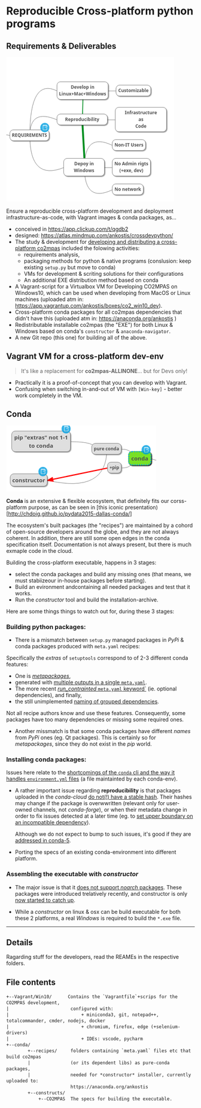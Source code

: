 <!-- vi: set sts=4 ts=4 sw=4 : -->
# Reproducible Cross-platform python programs

## Requirements & Deliverables

![The fundamental requirements for reproducible cross-platform python programs](doc/dev_exe_requirements.png)

Ensure a reproducible cross-platform development and deployment infrastructure-as-code,
with Vagrant images & conda packages, as...

- conceived in https://app.clickup.com/t/qgdb2
- designed: https://atlas.mindmup.com/ankostis/crossdevpython/
- The study & development for [developing and distributing a cross-platform co2mpas](https://atlas.mindmup.com/ankostis/crossdevpython/)
  included the folowing activities:
  - requirements analysis,
  - packaging methods for python & native programs (conslusion: keep existing `setup.py` but move to conda)
  - VMs for development & scriting solutions for their configurations
  - An additional EXE distribution method based on conda
- A Vagrant-script for a Virtualbox VM for Developing CO2MPAS on Windows10,
  which can be used when developing from MacOS or Linux machines
  (uploaded atm in: https://app.vagrantup.com/ankostis/boxes/co2_win10_dev).
- Cross-platform conda packages for all co2mpas dependencies that didn't have this
  (uploaded atm in: https://anaconda.org/ankostis )
- Redistributable installable co2mpas (the "EXE") for both Linux & Windows
  based on conda's `constructor` & `anaconda-navigator`.
- A new Git repo (this one) for building all of the above.


## Vagrant VM for a cross-platform dev-env

> It's like a replacement for **co2mpas-ALLINONE**... but for Devs only!

- Practically it is a proof-of-concept that you can develop with Vagrant.
- Confusing when switching in-and-out of VM with `[Win-key]` - better work completely in the VM.

## Conda

![Conda points for cautious](doc/conda_issues.png)

**Conda** is an extensive & flexible ecosystem, that definitely fits our corss-platform purpose, as can be seen in [this iconic presentation)[http://chdoig.github.io/pydata2015-dallas-conda/]

The ecosystem's built packages (the "recipes") are  maintained by a cohord of open-source
developers around the globe, and they are not always coherent.
In addition, there are still some open edges in the conda specification itself.
Documentation is not always present, but there is much exmaple code in the cloud.

Building the cross-platform executable, happens in 3 stages:

- select the conda packages and build any missing ones
  (that means, we must stabiizeour in-house packages before starting).
- Build an evironment andcontaining all needed packages and test that it works.
- Run the *constructor* tool and build the installation-archive.

Here are some things things to watch out for, during these 3 stages:

### **Building** python packages:

- There is a mismatch between `setup.py` managed packages in *PyPi* & conda packages
produced with `meta.yaml` recipes:

Specifically the *extras* of `setuptools` correspond to of 2-3 different conda features:

- One is [*metapackages*](https://github.com/conda/conda/issues/793),
- generated with [multiple outputs in a single `meta.yaml`](https://github.com/conda-forge/matplotlib-feedstock/issues/2).
- The more recent [*run_contrainted* `meta.yaml` keyword`](https://github.com/conda/conda/pull/4982#issuecomment-300649773) (ie. optional dependencies), and finally,
- the still unimplemented [naming of grouped dependencies](https://github.com/conda/conda/issues/7502).

Not all recipe authors know and use these features.  Consequently, some packages have
too many dependencies or missing some required ones.

- Another missmatch is that some conda packages have different *names* from *PyPi* ones
(eg. Qt packages).
This is certainly so for *metapackages*, since they do not exist in the *pip* world.


### **Installing** conda packages:

Issues here relate to the [shortcomings of the `conda` cli and the way it handles `environment.yml` files](https://github.com/conda/conda/labels/tag-environment_spec)
(a file maintainted by each conda-env).

- A rather important issue regarding **reproducibility** is that packages uploaded
  in the *conda-cloud* [do not(!) have a stable hash](https://github.com/conda/conda/issues/7882).  Their hashes may change if the package is overwwritten
  (relevant only for user-owned channels, not *conda-forge*), or when their metadata change
  in order to fix issues detected at a later time
  (eg. to [set upper boundary on an incompatible dependency](https://github.com/conda/conda/issues/4956#issuecomment-291224687)).

  Although we do not expect to bump to such issues, it's good if they are [addressed in conda-5](https://github.com/conda/conda/issues/7248).

- Porting the specs of an existing conda-environment into different platform.


### **Assembling the executable** with *constructor*

- The major issue is that it [does not support  *noarch* packages](https://github.com/conda/constructor/issues/86).
  These packages were introduced trelatively recently, and constructor is only 
[now started to catch up](https://github.com/conda/constructor/pull/256).

- While a *constructor* on linux & osx can be build executable for both these 2 platforms,
  a real *Windows* is required to build the `*.exe` file. 

------------------

## Details

Ragarding stuff for the developers, read the REAMEs in the respective folders.

## File contents

    +--Vagrant/Win10/      Contains the `Vagrantfile`+scrips for the CO2MPAS development,
    |                       configured with:
    |                           + miniconda3, git, notepad++, totalcommander, cmder, nodejs, docker
    |                           + chromium, firefox, edge (+selenium-drivers)
    |                           + IDEs: vscode, pycharm
    +--conda/
            +--recipes/     folders containing `meta.yaml` files etc that build co2mpas
            |               (or its dependent libs) as pure-conda packages,
            |               needed for *constructor* installer, currently uploaded to:
                            https://anaconda.org/ankostis 
            +--constructs/
                +--CO2MPAS  The specs for building the executable.
